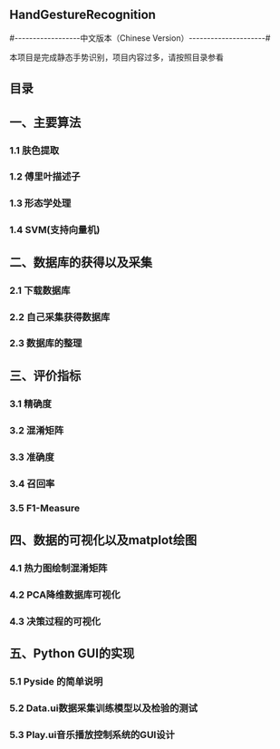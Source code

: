 ## HandGestureRecognition

#------------------中文版本（Chinese Version）---------------------#

本项目是完成静态手势识别，项目内容过多，请按照目录参看

## 目录
## 一、主要算法
### 1.1 肤色提取
### 1.2 傅里叶描述子
### 1.3 形态学处理
### 1.4 SVM(支持向量机)
## 二、数据库的获得以及采集
### 2.1 下载数据库
### 2.2 自己采集获得数据库
### 2.3 数据库的整理
## 三、评价指标
### 3.1 精确度
### 3.2 混淆矩阵
### 3.3 准确度
### 3.4 召回率
### 3.5 F1-Measure
## 四、数据的可视化以及matplot绘图
### 4.1 热力图绘制混淆矩阵
### 4.2 PCA降维数据库可视化
### 4.3 决策过程的可视化
## 五、Python GUI的实现
### 5.1 Pyside 的简单说明
### 5.2 Data.ui数据采集训练模型以及检验的测试
### 5.3 Play.ui音乐播放控制系统的GUI设计
